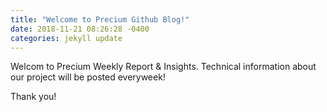 ```yaml
---
title: "Welcome to Precium Github Blog!"
date: 2018-11-21 08:26:28 -0400
categories: jekyll update
---
```


Welcom to Precium Weekly Report & Insights.
Technical information about our project will be posted everyweek!

Thank you!
